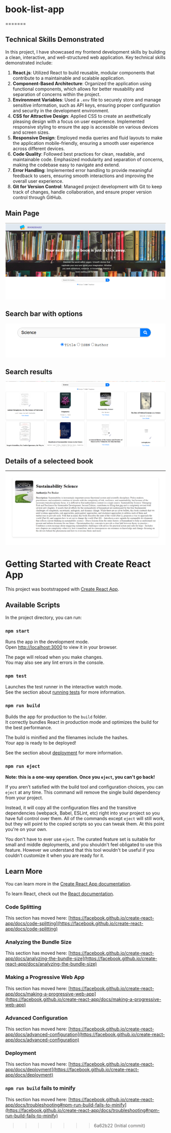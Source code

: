 # book-list-app
=======

## Technical Skills Demonstrated

In this project, I have showcased my frontend development skills by building a clean, interactive, and well-structured web application. Key technical skills demonstrated include:

1. **React.js**: Utilized React to build reusable, modular components that contribute to a maintainable and scalable application.
2. **Component-Based Architecture**: Organized the application using functional components, which allows for better reusability and separation of concerns within the project.
3. **Environment Variables**: Used a `.env` file to securely store and manage sensitive information, such as API keys, ensuring proper configuration and security in the development environment.
4. **CSS for Attractive Design**: Applied CSS to create an aesthetically pleasing design with a focus on user experience. Implemented responsive styling to ensure the app is accessible on various devices and screen sizes.
5. **Responsive Design**: Employed media queries and fluid layouts to make the application mobile-friendly, ensuring a smooth user experience across different devices.
6. **Code Quality**: Followed best practices for clean, readable, and maintainable code. Emphasized modularity and separation of concerns, making the codebase easy to navigate and extend.
7. **Error Handling**: Implemented error handling to provide meaningful feedback to users, ensuring smooth interactions and improving the overall user experience.
8. **Git for Version Control**: Managed project development with Git to keep track of changes, handle collaboration, and ensure proper version control through GitHub.


## Main Page
![image alt](https://github.com/navvod/book-list-app/blob/c93658d949f7cfabae09f4e9a88b9b7cb22d27af/Main%20page%20with%20search%20bar.png)

## Search bar with options
![image alt](https://github.com/navvod/book-list-app/blob/b4d1bdc4ab53fe84a3fb2d6fb0dff2c5a3ff8da1/Search%20bar%20with%20options.png)

## Search results
![image alt](https://github.com/navvod/book-list-app/blob/b4d1bdc4ab53fe84a3fb2d6fb0dff2c5a3ff8da1/Search%20results.png)

## Details of a selecteed book
![image alt](https://github.com/navvod/book-list-app/blob/b4d1bdc4ab53fe84a3fb2d6fb0dff2c5a3ff8da1/Details%20of%20the%20selected%20book.png)


# Getting Started with Create React App

This project was bootstrapped with [Create React App](https://github.com/facebook/create-react-app).

## Available Scripts

In the project directory, you can run:

### `npm start`

Runs the app in the development mode.\
Open [http://localhost:3000](http://localhost:3000) to view it in your browser.

The page will reload when you make changes.\
You may also see any lint errors in the console.

### `npm test`

Launches the test runner in the interactive watch mode.\
See the section about [running tests](https://facebook.github.io/create-react-app/docs/running-tests) for more information.

### `npm run build`

Builds the app for production to the `build` folder.\
It correctly bundles React in production mode and optimizes the build for the best performance.

The build is minified and the filenames include the hashes.\
Your app is ready to be deployed!

See the section about [deployment](https://facebook.github.io/create-react-app/docs/deployment) for more information.

### `npm run eject`

**Note: this is a one-way operation. Once you `eject`, you can't go back!**

If you aren't satisfied with the build tool and configuration choices, you can `eject` at any time. This command will remove the single build dependency from your project.

Instead, it will copy all the configuration files and the transitive dependencies (webpack, Babel, ESLint, etc) right into your project so you have full control over them. All of the commands except `eject` will still work, but they will point to the copied scripts so you can tweak them. At this point you're on your own.

You don't have to ever use `eject`. The curated feature set is suitable for small and middle deployments, and you shouldn't feel obligated to use this feature. However we understand that this tool wouldn't be useful if you couldn't customize it when you are ready for it.

## Learn More

You can learn more in the [Create React App documentation](https://facebook.github.io/create-react-app/docs/getting-started).

To learn React, check out the [React documentation](https://reactjs.org/).

### Code Splitting

This section has moved here: [https://facebook.github.io/create-react-app/docs/code-splitting](https://facebook.github.io/create-react-app/docs/code-splitting)

### Analyzing the Bundle Size

This section has moved here: [https://facebook.github.io/create-react-app/docs/analyzing-the-bundle-size](https://facebook.github.io/create-react-app/docs/analyzing-the-bundle-size)

### Making a Progressive Web App

This section has moved here: [https://facebook.github.io/create-react-app/docs/making-a-progressive-web-app](https://facebook.github.io/create-react-app/docs/making-a-progressive-web-app)

### Advanced Configuration

This section has moved here: [https://facebook.github.io/create-react-app/docs/advanced-configuration](https://facebook.github.io/create-react-app/docs/advanced-configuration)

### Deployment

This section has moved here: [https://facebook.github.io/create-react-app/docs/deployment](https://facebook.github.io/create-react-app/docs/deployment)

### `npm run build` fails to minify

This section has moved here: [https://facebook.github.io/create-react-app/docs/troubleshooting#npm-run-build-fails-to-minify](https://facebook.github.io/create-react-app/docs/troubleshooting#npm-run-build-fails-to-minify)
>>>>>>> 6a62b22 (Initial commit)
